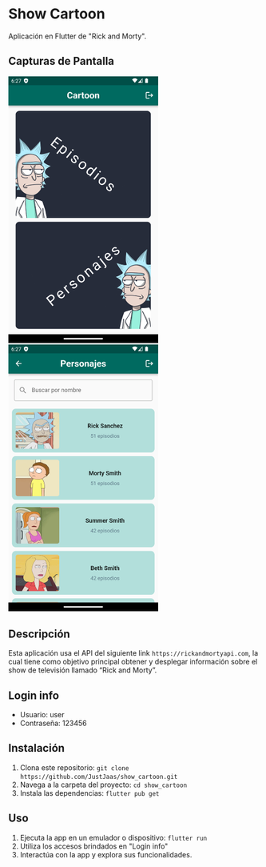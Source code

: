 # Show Cartoon

Aplicación en Flutter de "Rick and Morty".

## Capturas de Pantalla

<img src="assets/img/screenshot_1.png" alt="Captura de pantalla 1" width="300" /><br>
<img src="assets/img/screenshot_2.png" alt="Captura de pantalla 2" width="300" />

## Descripción

Esta aplicación usa el API del siguiente link `https://rickandmortyapi.com`, la cual tiene como objetivo principal obtener y desplegar información sobre el show de televisión llamado “Rick and Morty”.

## Login info

- Usuario: user
- Contraseña: 123456

## Instalación

1. Clona este repositorio: `git clone https://github.com/JustJaas/show_cartoon.git`
2. Navega a la carpeta del proyecto: `cd show_cartoon`
3. Instala las dependencias: `flutter pub get`

## Uso

1. Ejecuta la app en un emulador o dispositivo: `flutter run`
2. Utiliza los accesos brindados en "Login info"
3. Interactúa con la app y explora sus funcionalidades.
